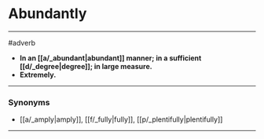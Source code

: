 # Abundantly
---
#adverb
- **In an [[a/_abundant|abundant]] manner; in a sufficient [[d/_degree|degree]]; in large measure.**
- **Extremely.**
---
### Synonyms
- [[a/_amply|amply]], [[f/_fully|fully]], [[p/_plentifully|plentifully]]
---
